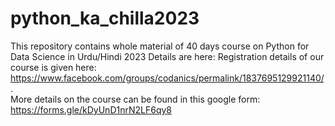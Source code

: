 # python_ka_chilla2023
This repository contains whole material of 40 days course on Python for Data Science in Urdu/Hindi 2023 Details are here: Registration details of our course is given here: https://www.facebook.com/groups/codanics/permalink/1837695129921140/.           
More details on the course can be found in this google form: https://forms.gle/kDyUnD1nrN2LF6qy8

